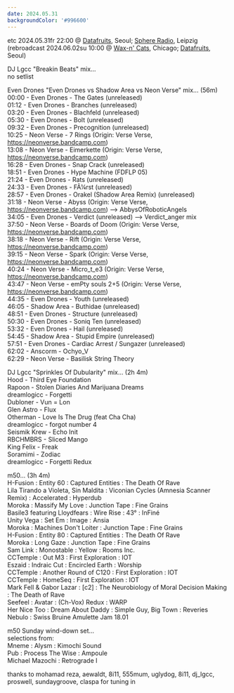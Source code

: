 ```yaml
---
date: 2024.05.31
backgroundColor: '#996600'
---
```


etc 2024.05.31fr 22:00 @ [Datafruits](http://www.datafruits.fm/), Seoul; [Sphere Radio](http://www.sphere-radio.net/), Leipzig  
(rebroadcast 2024.06.02su 10:00 @ [Wax-n' Cats](http://www.twitch.tv/waxncats), Chicago; [Datafruits](http://www.datafruits.fm/), Seoul)  

DJ Lgcc "Breakin Beats" mix...  
no setlist  

Even Drones "Even Drones vs Shadow Area vs Neon Verse" mix... (56m)  
00:00 - Even Drones - The Gates (unreleased)  
01:12 - Even Drones - Branches (unreleased)  
03:20 - Even Drones - Blachfeld (unreleased)  
05:30 - Even Drones - Bolt (unreleased)  
09:32 - Even Drones - Precognition (unreleased)  
10:25 - Neon Verse - 7 Rings (Origin: Verse Verse, https://neonverse.bandcamp.com)  
13:08 - Neon Verse - Eimerkette (Origin: Verse Verse, https://neonverse.bandcamp.com)  
16:28 - Even Drones - Snap Crack (unreleased)  
18:51 - Even Drones - Hype Machine (FDFLP 05)  
21:24 - Even Drones - Rats (unreleased)  
24:33 - Even Drones - FÃ¼rst (unreleased)  
28:57 - Even Drones - Orakel (Shadow Area Remix) (unreleased)  
31:18 - Neon Verse - Abyss (Origin: Verse Verse, https://neonverse.bandcamp.com) —> AbbysOfRoboticAngels  
34:05 - Even Drones - Verdict (unreleased) —> Verdict\_anger mix  
37:50 - Neon Verse - Boards of Doom (Origin: Verse Verse, https://neonverse.bandcamp.com)  
38:18 - Neon Verse - Rift (Origin: Verse Verse, https://neonverse.bandcamp.com)  
39:15 - Neon Verse - Spark (Origin: Verse Verse, https://neonverse.bandcamp.com)  
40:24 - Neon Verse - Micro\_t\_e3 (Origin: Verse Verse, https://neonverse.bandcamp.com)  
43:47 - Neon Verse - emPty souls 2+5 (Origin: Verse Verse, https://neonverse.bandcamp.com)  
44:35 - Even Drones - Youth (unreleased)  
46:05 - Shadow Area - Buthidae (unreleased)  
48:51 - Even Drones - Structure (unreleased)  
50:30 - Even Drones - Soniq Ten (unreleased)  
53:32 - Even Drones - Hail (unreleased)  
54:45 - Shadow Area - Stupid Empire (unreleased)  
57:51 - Even Drones - Cardiac Arrest / Sungazer (unreleased)  
62:02 - Anscorm - Ochyo\_V  
62:29 - Neon Verse - Basilisk String Theory  

DJ Lgcc "Sprinkles Of Dubularity" mix... (2h 4m)  
Hood - Third Eye Foundation  
Rapoon - Stolen Diaries And Marijuana Dreams  
dreamlogicc - Forgetti  
Dubloner - Vun = Lon  
Glen Astro - Flux  
Otherman - Love Is The Drug (feat Cha Cha)  
dreamlogicc - forgot number 4  
Seismik Krew - Echo Init  
RBCHMBRS - Sliced Mango  
King Felix - Freak  
Soramimi - Zodiac  
dreamlogicc - Forgetti Redux  

m50... (3h 4m)  
H-Fusion : Entity 60 : Captured Entities : The Death Of Rave  
Lila Tirando a Violeta, Sin Maldita : Viconian Cycles (Amnesia Scanner Remix) : Accelerated : Hyperdub  
Moroka : Massify My Love : Junction Tape : Fine Grains  
Basile3 featuring Lloydfears : Wire Rise : 43° : InFiné  
Unity Vega : Set Em : Image : Ansia  
Moroka : Machines Don't Loiter : Junction Tape : Fine Grains  
H-Fusion : Entity 80 : Captured Entities : The Death Of Rave  
Moroka : Long Gaze : Junction Tape : Fine Grains  
Sam Link : Monostable : Yellow : Rooms Inc.  
CCTemple : Out M3 : First Exploration : IOT  
Eszaid : Indraic Cut : Encircled Earth : Worship  
CCTemple : Another Round of C120 : First Exploration : IOT  
CCTemple : HomeSeq : First Exploration : IOT  
Mark Fell & Gabor Lazar : \[c2\] : The Neurobiology of Moral Decision Making : The Death of Rave  
Seefeel : Avatar : (Ch-Vox) Redux : WARP  
Her Nice Too : Dream About Daddy : Simple Guy, Big Town : Reveries  
Nebulo : Swiss Bruine Amulette Jam 18.01  

m50 Sunday wind-down set...  
selections from:  
Mneme : Alysm : Kimochi Sound  
Pub : Process The Wise : Ampoule  
Michael Mazochi : Retrograde I  

thanks to mohamad reza, aewaldt, 8i11, 555mum, uglydog, 8i11, dj\_lgcc, proswell, sundaygroove, claspa for tuning in